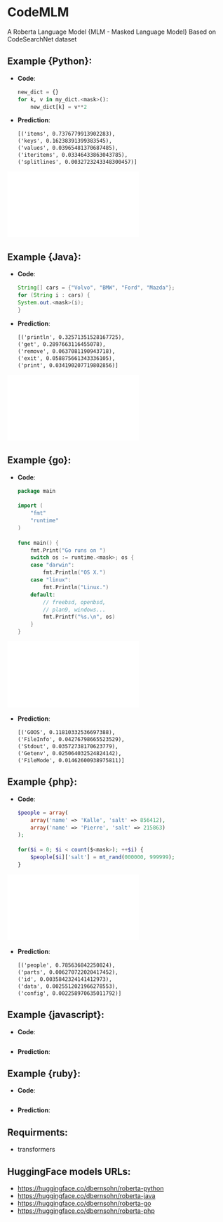 # CodeMLM
A Roberta Language Model {MLM - Masked Language Model}
Based on CodeSearchNet dataset

## Example {Python}:
+ **Code**:  
    ```python
    new_dict = {}
    for k, v in my_dict.<mask>():
        new_dict[k] = v**2
    ```
+ **Prediction**:  
    ```
    [('items', 0.7376779913902283),
    ('keys', 0.16238391399383545),
    ('values', 0.03965481370687485),
    ('iteritems', 0.03346433863043785),
    ('splitlines', 0.0032723243348300457)]
    ```
![roberta python loss](roberta-python-loss.pdf "roberta python loss")

## Example {Java}:
+ **Code**:
    ```java
    String[] cars = {"Volvo", "BMW", "Ford", "Mazda"};
    for (String i : cars) {
    System.out.<mask>(i);
    }
    ```
+ **Prediction**: 
    ```
    [('println', 0.32571351528167725),
    ('get', 0.2897663116455078),
    ('remove', 0.0637081190943718),
    ('exit', 0.058875661343336105),
    ('print', 0.034190207719802856)]
    ```
![roberta java loss](roberta-java-loss.pdf "roberta java loss")

## Example {go}:
+ **Code**:
    ```go
    package main

    import (
        "fmt"
        "runtime"
    )

    func main() {
        fmt.Print("Go runs on ")
        switch os := runtime.<mask>; os {
        case "darwin":
            fmt.Println("OS X.")
        case "linux":
            fmt.Println("Linux.")
        default:
            // freebsd, openbsd,
            // plan9, windows...
            fmt.Printf("%s.\n", os)
        }
    }
    ```
![roberta go loss](roberta-go-loss.pdf "roberta go loss")

+ **Prediction**:  
    ```
    [('GOOS', 0.11810332536697388),
    ('FileInfo', 0.04276798665523529),
    ('Stdout', 0.03572738170623779),
    ('Getenv', 0.025064032524824142),
    ('FileMode', 0.01462600938975811)]
    ```
## Example {php}:
+ **Code**:
    ```php
    $people = array(
        array('name' => 'Kalle', 'salt' => 856412),
        array('name' => 'Pierre', 'salt' => 215863)
    );

    for($i = 0; $i < count($<mask>); ++$i) {
        $people[$i]['salt'] = mt_rand(000000, 999999);
    }
    ```
![roberta php loss](roberta-php-loss.pdf "roberta php loss")

+ **Prediction**:
    ```
    [('people', 0.785636842250824),
    ('parts', 0.006270722020417452),
    ('id', 0.0035842324141412973),
    ('data', 0.0025512021966278553),
    ('config', 0.002258970635011792)]
    ```
## Example {javascript}:
+ **Code**:
```javascript
```
+ **Prediction**: 

## Example {ruby}:
+ **Code**:
```ruby
```
+ **Prediction**: 

## Requirments:
+ transformers

## HuggingFace models URLs:
+ https://huggingface.co/dbernsohn/roberta-python
+ https://huggingface.co/dbernsohn/roberta-java
+ https://huggingface.co/dbernsohn/roberta-go
+ https://huggingface.co/dbernsohn/roberta-php